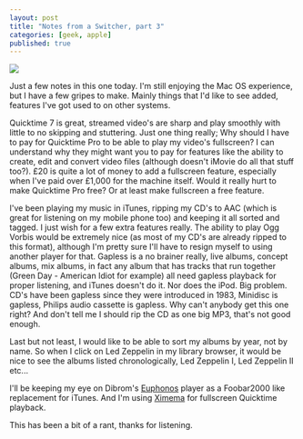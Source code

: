 ```yaml
---
layout: post
title: "Notes from a Switcher, part 3"
categories: [geek, apple]
published: true
---
```


<img src="http://danbarber.me.s3.amazonaws.com/images/2005-07-29-notes-from-a-switcher-part-3/quicktime.png" class="left" />

Just a few notes in this one today.  I'm still enjoying the Mac OS experience, but I have a few gripes to make.  Mainly things that I'd like to see added, features I've got used to on other systems.

<!-- more -->

Quicktime 7 is great, streamed video's are sharp and play smoothly with little to no skipping and stuttering.  Just one thing really; Why should I have to pay for Quicktime Pro to be able to play my video's fullscreen?  I can understand why they might want you to pay for features like the ability to create, edit and convert video files (although doesn't iMovie do all that stuff too?).  £20 is quite a lot of money to add a fullscreen feature, especially when I've paid over £1,000 for the machine itself.  Would it really hurt to make Quicktime Pro free?  Or at least make fullscreen a free feature.

I've been playing my music in iTunes, ripping my CD's to AAC (which is great for listening on my mobile phone too) and keeping it all sorted and tagged.  I just wish for a few extra features really.  The ability to play Ogg Vorbis would be extremely nice (as most of my CD's are already ripped to this format), although I'm pretty sure I'll have to resign myself to using another player for that.  Gapless is a no brainer really, live albums, concept albums, mix albums, in fact any album that has tracks that run together (Green Day - American Idiot for example) all need gapless playback for proper listening, and iTunes doesn't do it.  Nor does the iPod.  Big problem.  CD's have been gapless since they were introduced in 1983, Minidisc is gapless, Philips audio cassette is gapless.  Why can't anybody get this one right?  And don't tell me I should rip the CD as one big MP3, that's not good enough.

Last but not least, I would like to be able to sort my albums by year, not by name.  So when I click on Led Zeppelin in my library browser, it would be nice to see the albums listed chronologically, Led Zeppelin I, Led Zeppelin II etc...

I'll be keeping my eye on Dibrom's <a href="http://www.hydrogenaudio.org/forums/index.php?showtopic=34627">Euphonos</a> player as a Foobar2000 like replacement for iTunes.  And I'm using <a href="http://www.lightheadsw.com/xinema.php">Ximema</a> for fullscreen Quicktime playback.

This has been a bit of a rant, thanks for listening.
